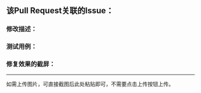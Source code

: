 ## 该Pull Request关联的Issue：

### 修改描述：


### 测试用例：


### 修复效果的截屏：


---

如需上传图片，可直接截图后此处粘贴即可，不需要点击上传按钮上传。